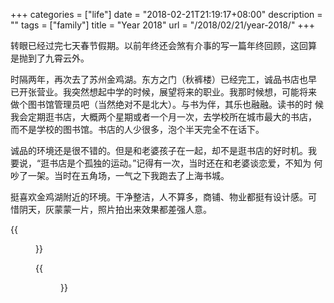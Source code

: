 +++
categories = ["life"]
date = "2018-02-21T21:19:17+08:00"
description = ""
tags = ["family"]
title = "Year 2018"
url = "/2018/02/21/year-2018/"
+++

转眼已经过完七天春节假期。以前年终还会煞有介事的写一篇年终回顾，这回算
是抛到了九霄云外。

时隔两年，再次去了苏州金鸡湖。东方之门（秋裤楼）已经完工，诚品书店也早
已开张营业。我突然想起中学的时候，展望将来的职业。我那时候想，可能将来
做个图书馆管理员吧（当然绝对不是北大）。与书为伴，其乐也融融。读书的时
候我会定期逛书店，大概两个星期或者一个月一次，去学校所在城市最大的书店，
而不是学校的图书馆。书店的人少很多，泡个半天完全不在话下。

诚品的环境还是很不错的。但是和老婆孩子在一起，却不是逛书店的好时机。我
要说，“逛书店是个孤独的运动。”记得有一次，当时还在和老婆谈恋爱，不知为
何吵了一架。当时在五角场，一气之下我跑去了上海书城。

挺喜欢金鸡湖附近的环境。干净整洁，人不算多，商铺、物业都挺有设计感。可
惜阴天，灰蒙蒙一片，照片拍出来效果都差强人意。

{{<figure src="/media/morning-suzhou.jpg" title="金鸡湖，凌晨四点多。长曝，调了色温。">}}

{{<figure src="/media/moon-lake.jpg" title="扬州，明月湖边。手机摄。">}}
